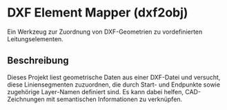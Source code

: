 # DXF Element Mapper (dxf2obj)

Ein Werkzeug zur Zuordnung von DXF-Geometrien zu vordefinierten Leitungselementen.

## Beschreibung

Dieses Projekt liest geometrische Daten aus einer DXF-Datei und versucht, diese Liniensegmenten zuzuordnen, die durch Start- und Endpunkte sowie zugehörige Layer-Namen definiert sind. Es kann dabei helfen, CAD-Zeichnungen mit semantischen Informationen zu verknüpfen.

